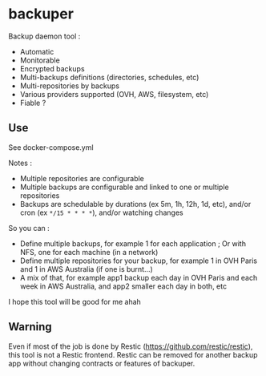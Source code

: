 # backuper

Backup daemon tool :
- Automatic
- Monitorable
- Encrypted backups
- Multi-backups definitions (directories, schedules, etc)
- Multi-repositories by backups
- Various providers supported (OVH, AWS, filesystem, etc)
- Fiable ?

## Use

See docker-compose.yml

Notes :
- Multiple repositories are configurable
- Multiple backups are configurable and linked to one or multiple repositories
- Backups are schedulable by durations (ex 5m, 1h, 12h, 1d, etc), and/or cron (ex `*/15 * * * *`), and/or watching changes

So you can :
- Define multiple backups, for example 1 for each application ; Or with NFS, one for each machine (in a network)
- Define multiple repositories for your backup, for example 1 in OVH Paris and 1 in AWS Australia (if one is burnt...)
- A mix of that, for example app1 backup each day in OVH Paris and each week in AWS Australia, and app2 smaller each day in both, etc

I hope this tool will be good for me ahah

## Warning

Even if most of the job is done by Restic (https://github.com/restic/restic), this tool is not a Restic frontend. Restic can be removed for another backup app without changing contracts or features of backuper.
